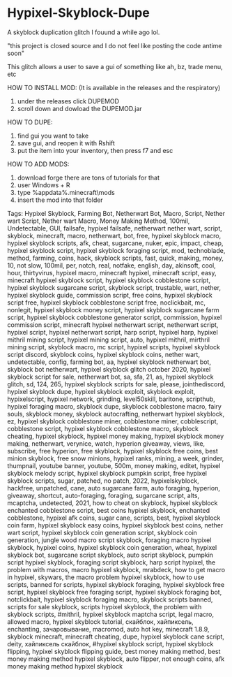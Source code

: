 # Hypixel-Skyblock-Dupe
A skyblock duplication glitch I fouund a while ago lol. 


"this project is closed source and I do not feel like posting the code antime soon"


This glitch allows a user to save a gui of something like ah, bz, trade menu, etc


HOW TO INSTALL MOD:
(It is available in the releases and the respiratory)
1) under the releases click DUPEMOD
2) scroll down and dowload the DUPEMOD.jar


HOW TO DUPE: 
1) find gui you want to take
2) save gui, and reopen it with Rshift
3) put the item into your inventory, then press f7 and esc


HOW TO ADD MODS:
1) download forge there are tons of tutorials for that
2) user Windows + R
3) type %appdata%\.minecraft\mods
4) insert the mod into that folder









Tags: Hypixel Skyblock, Farming Bot, Netherwart Bot, Macro, Script, Nether wart Script, Nether wart Macro, Money Making Method, 100mil, Undetectable, GUI, failsafe, hypixel failsafe, netherwart nether wart, script, skyblock, minecraft, macro, netherwart, bot, free, hypixel skyblock macro, hypixel skyblock scripts, afk, cheat, sugarcane, nuker, epic, impact, cheap, hypixel skyblock script, hypixel skyblock foraging script, mod, technoblade, method, farming, coins, hack, skyblock scripts, fast, quick, making, money, 10, not slow, 100mil, per, notch, real, notfake, english, day, akinsoft, cool, hour, thirtyvirus, hypixel macro, minecraft hypixel, minecraft script, easy, minecraft hypixel skyblock script, hypixel skyblock cobblestone script, hypixel skyblock sugarcane script, skyblock script, trustable, wart, nether, hypixel skyblock guide, commission script, free coins, hypixel skyblock script free, hypixel skyblock cobblestone script free, noclickbait, mc, nonlegit, hypixel skyblock money script, hypixel skyblock sugarcane farm script, hypixel skyblock cobblestone generator script, commission, hypixel commission script, minecraft hypixel netherwart script, netherwart script, hypixel script, hypixel netherwart script, harp script, hypixel harp, hypixel mithril mining script, hypixel mining script, auto, hypixel mithril, mirthril mining script, skyblock macro, mc script, hypixel scripts, hypixel skyblock script discord, skyblock coins, hypixel skyblock coins, nether wart, undetectable, config, farming bot, aa, hypixel skyblock netherwart bot, skyblock bot netherwart, hypixel skyblock glitch october 2020, hypixel skyblock script for sale, netherwart bot, sa, sfa, 21, as, hypixel skyblock glitch, sd, 124, 265, hypixel skyblock scripts for sale, please, jointhediscord, hypixel skyblock dupe, hypixel skyblock exploit, skyblock exploit, hypixelscript, hypixel network, grinding, level50skill, baritone, scripthub, hypixel foraging macro, skyblock dupe, skyblock cobblestone macro, fairy souls, skyblock money, skyblock autocrafting, netherwart hypixel skyblock, ez, hypixel skyblock cobblestone miner, cobblestone miner, cobblescript, cobblestone script, hypixel skyblock cobblestone macro, skyblock cheating, hypixel skyblock, hypixel money making, hypixel skyblock money making, netherwart, verynice, watch, hyperion giveaway, views, like, subscribe, free hyperion, free skyblock, hypixel skyblock free coins, best minion skyblock, free snow minions, hypixel ranks, mining, a week, grinder, thumpnail, youtube banner, youtube, 500m, money making, editet, hypixel skyblock melody script, hypixel skyblock pumpkin script, free hypixel skyblock scripts, sugar, patched, no patch, 2022, hypixelskyblock, hackfree, unpatched, cane, auto sugarcane farm, auto foraging, hyperion, giveaway, shortcut, auto-foraging, foraging, sugarcane script, alts, mcaptcha, undetected, 2021, how to cheat on skyblock, hypixel skyblock enchanted cobblestone script, best coins hypixel skyblock, enchanted cobblestone, hypixel afk coins, sugar cane, scripts, best, hypixel skyblock coin farm, hypixel skyblock easy coins, hypixel skyblock best coins, nether wart script, hypixel skyblock coin generation script, skyblock coin generation, jungle wood macro script skyblock, foraging macro hypixel skyblock, hypixel coins, hypixel skyblock coin generation, wheat, hypixel skyblock bot, sugarcane script skyblock, auto script skyblock, pumpkin script hypixel skyblock, foraging script skyblock, harp script hypixel, the problem with macros, macro hypixel skyblock, mrabdeck, how to get macro in hypixel, skywars, the macro problem hypixel skyblock, how to use scripts, banned for scripts, hypixel skyblock foraging, hypixel skyblock free script, hypixel skyblock free foraging script, hypixel skyblock foraging bot, notclickbait, hypixel skyblock foraging macro, skyblock scripts banned, scripts for sale skyblock, scripts hypixel skyblock, the problem with skyblock scripts, #mithril, hypixel skyblock maptcha script, legal macro, allowed macro, hypixel skyblock tutorial, скайблок, хайпиксель, enchanting, зачаровывание, macromod, auto hot key, minecraft 1.8.9, skyblock minecraft, minecraft cheating, dupe, hypixel skyblock cane script, deity, хайпиксель скайблок, #hypixel skyblock script, hypixel skyblock flipping, hypixel skyblock flipping guide, best money making method, best money making method hypixel skyblock, auto flipper, not enough coins, afk money making method hypixel skyblock
